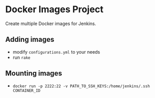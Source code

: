 # Docker Images Project

Create multiple Docker images for Jenkins.

## Adding images

- modify `configurations.yml` to your needs
- run `rake`

## Mounting images

- `docker run -p 2222:22 -v PATH_TO_SSH_KEYS:/home/jenkins/.ssh CONTAINER_ID`
